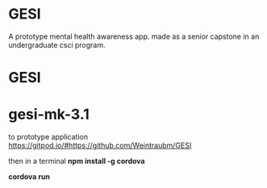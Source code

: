 # GESI
A prototype mental health awareness app.
made as a senior capstone in an undergraduate csci program.
# GESI

# gesi-mk-3.1

to prototype application
https://gitpod.io/#https://github.com/Weintraubm/GESI

then in a terminal 
 **npm install -g cordova**

**cordova run**
